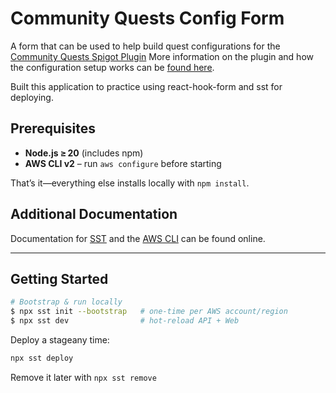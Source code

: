 # **Community Quests Config Form**

A form that can be used to help build quest configurations for the [Community Quests Spigot Plugin](https://www.spigotmc.org/resources/community-quests-1-16-1-21-%E2%AD%90run-server-wide-quests-%E2%AD%90.90798/.) More information on the plugin and how the configuration setup works can be [found here](https://github.com/wsaada19/CommunityQuests?tab=readme-ov-file#Configuration.).

Built this application to practice using react-hook-form and sst for deploying.

## Prerequisites

- **Node.js ≥ 20** (includes npm)
- **AWS CLI v2** – run `aws configure` before starting

That’s it—everything else installs locally with `npm install`.

## Additional Documentation

Documentation for [SST](https://sst.dev/) and the [AWS CLI](https://docs.aws.amazon.com/cli/latest/userguide/) can be found online.

---

## Getting Started

```bash
# Bootstrap & run locally
$ npx sst init --bootstrap   # one‑time per AWS account/region
$ npx sst dev                # hot‑reload API + Web
```

Deploy a stageany time:

```bash
npx sst deploy
```

Remove it later with `npx sst remove`

